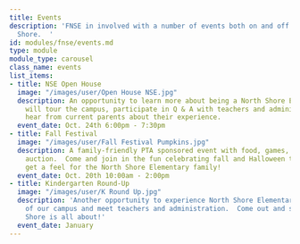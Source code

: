 ```yaml
---
title: Events
description: 'FNSE in involved with a number of events both on and off campus at North
  Shore.  '
id: modules/fnse/events.md
type: module
module_type: carousel
class_name: events
list_items:
- title: NSE Open House
  image: "/images/user/Open House NSE.jpg"
  description: An opportunity to learn more about being a North Shore Elementary Knight!  You
    will tour the campus, participate in Q & A with teachers and administration &
    hear from current parents about their experience.
  event_date: Oct. 24th 6:00pm - 7:30pm
- title: Fall Festival
  image: "/images/user/Fall Festival Pumpkins.jpg"
  description: A family-friendly PTA sponsored event with food, games, and a pumpkin
    auction.  Come and join in the fun celebrating fall and Halloween to come and
    get a feel for the North Shore Elementary family!
  event_date: Oct. 20th 10:00am - 2:00pm
- title: Kindergarten Round-Up
  image: "/images/user/K Round Up.jpg"
  description: 'Another opportunity to experience North Shore Elementary, get a taste
    of our campus and meet teachers and administration.  Come out and see what North
    Shore is all about!'
  event_date: January
---
```

